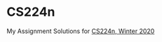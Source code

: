# CS224n
My Assignment Solutions for [CS224n, Winter 2020](https://web.stanford.edu/class/archive/cs/cs224n/cs224n.1204/)
